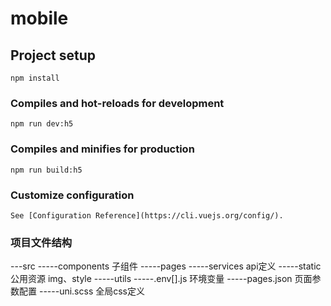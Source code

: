 # mobile

## Project setup
```
npm install
```

### Compiles and hot-reloads for development
```
npm run dev:h5
```

### Compiles and minifies for production
```
npm run build:h5
```

### Customize configuration
```
See [Configuration Reference](https://cli.vuejs.org/config/).
```

### 项目文件结构
---src
-----components 子组件
-----pages
-----services  api定义
-----static    公用资源 img、style
-----utils
-----.env[].js 环境变量
-----pages.json  页面参数配置
-----uni.scss  全局css定义
